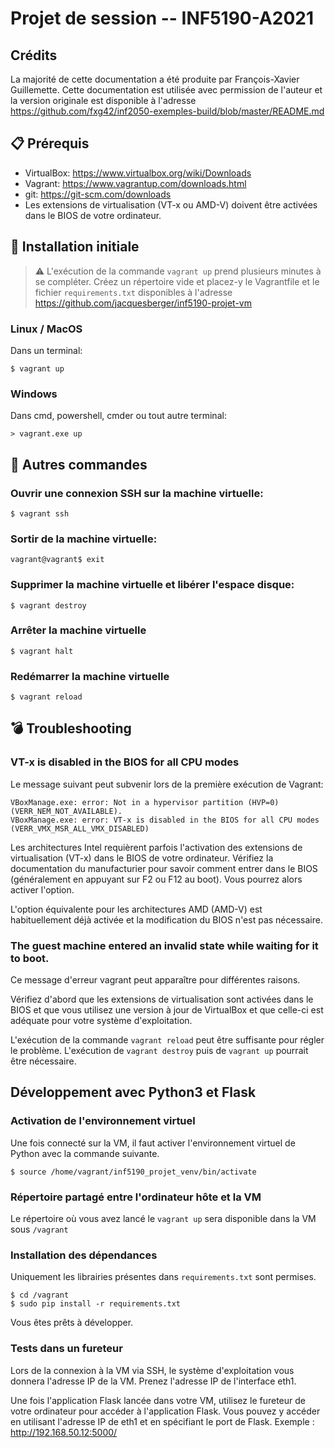 Projet de session -- INF5190-A2021
=========================

## Crédits

La majorité de cette documentation a été produite par François-Xavier
Guillemette. Cette documentation est utilisée avec permission de l'auteur et la
version originale est disponible à l'adresse https://github.com/fxg42/inf2050-exemples-build/blob/master/README.md

## :clipboard: Prérequis

- VirtualBox: https://www.virtualbox.org/wiki/Downloads
- Vagrant: https://www.vagrantup.com/downloads.html
- git: https://git-scm.com/downloads
- Les extensions de virtualisation (VT-x ou AMD-V) doivent être activées dans le
  BIOS de votre ordinateur.


## :wrench: Installation initiale

> :warning: L'exécution de la commande `vagrant up` prend plusieurs minutes à se
compléter. Créez un répertoire vide et placez-y le Vagrantfile et le fichier
`requirements.txt` disponibles à l'adresse https://github.com/jacquesberger/inf5190-projet-vm

### Linux / MacOS

Dans un terminal:

    $ vagrant up

### Windows

Dans cmd, powershell, cmder ou tout autre terminal:

    > vagrant.exe up



## :shell: Autres commandes

### Ouvrir une connexion SSH sur la machine virtuelle:

    $ vagrant ssh

### Sortir de la machine virtuelle:

    vagrant@vagrant$ exit

### Supprimer la machine virtuelle et libérer l'espace disque:

    $ vagrant destroy

### Arrêter la machine virtuelle

    $ vagrant halt

### Redémarrer la machine virtuelle

    $ vagrant reload


## :bomb: Troubleshooting

### VT-x is disabled in the BIOS for all CPU modes

Le message suivant peut subvenir lors de la première exécution de Vagrant:

    VBoxManage.exe: error: Not in a hypervisor partition (HVP=0) (VERR_NEM_NOT_AVAILABLE).
    VBoxManage.exe: error: VT-x is disabled in the BIOS for all CPU modes (VERR_VMX_MSR_ALL_VMX_DISABLED)

Les architectures Intel requièrent parfois l'activation des extensions de
virtualisation (VT-x) dans le BIOS de votre ordinateur. Vérifiez la
documentation du manufacturier pour savoir comment entrer dans le BIOS
(généralement en appuyant sur F2 ou F12 au boot). Vous pourrez alors activer
l'option.

L'option équivalente pour les architectures AMD (AMD-V) est habituellement déjà
activée et la modification du BIOS n'est pas nécessaire.


### The guest machine entered an invalid state while waiting for it to boot.

Ce message d'erreur vagrant peut apparaître pour différentes raisons.

Vérifiez d'abord que les extensions de virtualisation sont activées dans le
BIOS et que vous utilisez une version à jour de VirtualBox et que celle-ci est
adéquate pour votre système d'exploitation.

L'exécution de la commande `vagrant reload` peut être suffisante pour régler le
problème. L'exécution de `vagrant destroy` puis de `vagrant up` pourrait être
nécessaire.


## Développement avec Python3 et Flask

### Activation de l'environnement virtuel

Une fois connecté sur la VM, il faut activer l'environnement virtuel de Python
avec la commande suivante.

    $ source /home/vagrant/inf5190_projet_venv/bin/activate

### Répertoire partagé entre l'ordinateur hôte et la VM

Le répertoire où vous avez lancé le `vagrant up` sera disponible dans la VM sous
`/vagrant`

### Installation des dépendances

Uniquement les librairies présentes dans `requirements.txt` sont permises.

    $ cd /vagrant
    $ sudo pip install -r requirements.txt

Vous êtes prêts à développer.

### Tests dans un fureteur

Lors de la connexion à la VM via SSH, le système d'exploitation vous donnera
l'adresse IP de la VM. Prenez l'adresse IP de l'interface eth1.

Une fois l'application Flask lancée dans votre VM, utilisez le fureteur de votre
ordinateur pour accéder à l'application Flask. Vous pouvez y accéder en
utilisant l'adresse IP de eth1 et en spécifiant le port de Flask. Exemple :
http://192.168.50.12:5000/
